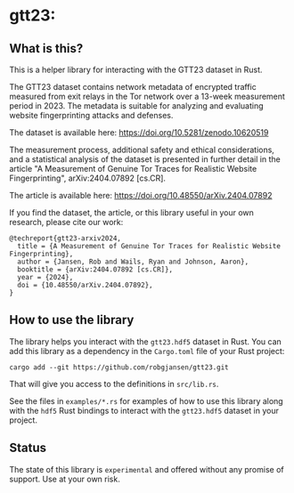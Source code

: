 # gtt23:

## What is this?

This is a helper library for interacting with the GTT23 dataset in Rust.

The GTT23 dataset contains network metadata of encrypted traffic measured from
exit relays in the Tor network over a 13-week measurement period in 2023. The
metadata is suitable for analyzing and evaluating website fingerprinting attacks
and defenses.

The dataset is available here:
https://doi.org/10.5281/zenodo.10620519
 
The measurement process, additional safety and ethical considerations, and a
statistical analysis of the dataset is presented in further detail in the
article "A Measurement of Genuine Tor Traces for Realistic Website
Fingerprinting", arXiv:2404.07892 \[cs.CR\].

The article is available here:
https://doi.org/10.48550/arXiv.2404.07892

If you find the dataset, the article, or this library useful in your own
research, please cite our work:

```
@techreport{gtt23-arxiv2024,
  title = {A Measurement of Genuine Tor Traces for Realistic Website Fingerprinting},
  author = {Jansen, Rob and Wails, Ryan and Johnson, Aaron},
  booktitle = {arXiv:2404.07892 [cs.CR]},
  year = {2024},
  doi = {10.48550/arXiv.2404.07892},
}
```

## How to use the library

The library helps you interact with the `gtt23.hdf5` dataset in Rust. You can add
this library as a dependency in the `Cargo.toml` file of your Rust project:

    cargo add --git https://github.com/robgjansen/gtt23.git

That will give you access to the definitions in `src/lib.rs`.

See the files in `examples/*.rs` for examples of how to use this library along with
the `hdf5` Rust bindings to interact with the `gtt23.hdf5` dataset in your project.

## Status

The state of this library is `experimental` and offered without any promise of
support. Use at your own risk.
